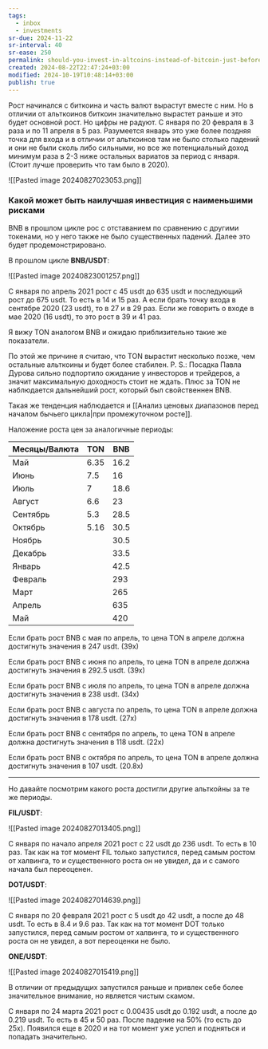 ```yaml
---
tags:
  - inbox
  - investments
sr-due: 2024-11-22
sr-interval: 40
sr-ease: 250
permalink: should-you-invest-in-altcoins-instead-of-bitcoin-just-before-the-rise
created: 2024-08-22T22:47:24+03:00
modified: 2024-10-19T10:48:14+03:00
publish: true
---
```

Рост начинался с биткоина и часть валют вырастут вместе с ним. Но в отличии от альткоинов биткоин значительно вырастет раньше и это будет основной рост. Но цифры не радуют. С января по 20 февраля в 3 раза и по 11 апреля в 5 раз. Разумеется январь это уже более поздняя точка для входа и в отличии от альткоинов там не было столько падений и они не были сколь либо сильными, но все же потенциальный доход минимум раза в 2-3 ниже остальных вариатов за период с января. (Стоит лучше проверить что там было в 2020).

![[Pasted image 20240827023053.png]]

### Какой может быть наилучшая инвестиция с наименьшими рисками

BNB в прошлом цикле рос с отставанием по сравнению с другими токенами, но у него также не было существенных падений. Далее это будет продемонстрировано.

В прошлом цикле **BNB/USDT**:

![[Pasted image 20240823001257.png]]

С января по апрель 2021 рост с 45 usdt до 635 usdt и последующий рост до 675 usdt. То есть в 14 и 15 раз. А если брать точку входа в сентябре 2020 (23 usdt), то в 27 и в 29 раз. Если же говорить о входе в мае 2020 (16 usdt), то это рост в 39 и 41 раз.

Я вижу TON аналогом BNB и ожидаю приблизительно такие же показатели.

По этой же причине я считаю, что TON вырастит несколько позже, чем остальные альткоины и будет более стабилен. P. S.: Посадка Павла Дурова сильно подпортило ожидание у инвесторов и трейдеров, а значит максимальную доходность стоит не ждать. Плюс за TON не наблюдается дальнейший рост, который был свойственнен BNB.

Такая же тенденция наблюдается и [[Анализ ценовых диапазонов перед началом бычьего цикла|при промежуточном росте]].

Наложение роста цен за аналогичные периоды:

| Месяцы/Валюта | TON  | BNB  |
| ------------- | ---- | ---- |
| Май           | 6.35 | 16.2 |
| Июнь          | 7.5  | 16   |
| Июль          | 7    | 18.6 |
| Август        | 6.6  | 23   |
| Сентябрь      | 5.3  | 28.5 |
| Октябрь       | 5.16 | 30.5 |
| Ноябрь        |      | 30.5 |
| Декабрь       |      | 33.5 |
| Январь        |      | 42.5 |
| Февраль       |      | 293  |
| Март          |      | 265  |
| Апрель        |      | 635  |
| Май           |      | 420  |
Если брать рост BNB с мая по апрель, то цена TON в апреле должна достигнуть значения в 247 usdt. (39x)

Если брать рост BNB с июня по апрель, то цена TON в апреле должна достигнуть значения в 292.5 usdt. (39x)

Если брать рост BNB с июля по апрель, то цена TON в апреле должна достигнуть значения в 238 usdt. (34x)

Если брать рост BNB с августа по апрель, то цена TON в апреле должна достигнуть значения в 178 usdt. (27x)

Если брать рост BNB с сентября по апрель, то цена TON в апреле должна достигнуть значения в 118 usdt. (22x)

Если брать рост BNB с октября по апрель, то цена TON в апреле должна достигнуть значения в 107 usdt. (20.8x)

***

Но давайте посмотрим какого роста достигли другие альткойны за те же периоды.

**FIL/USDT**:

![[Pasted image 20240827013405.png]]

С января по начало апреля 2021 рост с 22 usdt до 236 usdt. То есть в 10 раз. Так как на тот момент FIL только запустился, перед самым ростом от халвинга, то и существенного роста он не увидел, да и с самого начала был переоценен.

**DOT/USDT**:

![[Pasted image 20240827014639.png]]

С января по 20 февраля 2021 рост с 5 usdt до 42 usdt, а после до 48 usdt. То есть в 8.4 и 9.6 раз. Так как на тот момент DOT только запустился, перед самым ростом от халвинга, то и существенного роста он не увидел, а вот переоценки не было.

**ONE/USDT**:

![[Pasted image 20240827015419.png]]

В отличии от предыдущих запустился раньше и привлек себе более значительное внимание, но является чистым скамом.

С января по 24 марта 2021 рост с 0.00435 usdt до 0.192 usdt, а после до 0.219 usdt. То есть в 45 и 50 раз. После падение на 50% (то есть до 25x). Появился еще в 2020 и на тот момент уже успел и подняться и попадать значительно.
